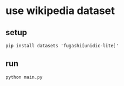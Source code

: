 # use wikipedia dataset

## setup

```shell
pip install datasets 'fugashi[unidic-lite]'
```

## run

```shell
python main.py
```
